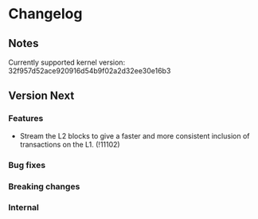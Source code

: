 # Changelog

## Notes

Currently supported kernel version: 32f957d52ace920916d54b9f02a2d32ee30e16b3

## Version Next

### Features

- Stream the L2 blocks to give a faster and more consistent inclusion of
  transactions on the L1. (!11102)

### Bug fixes

### Breaking changes

### Internal
